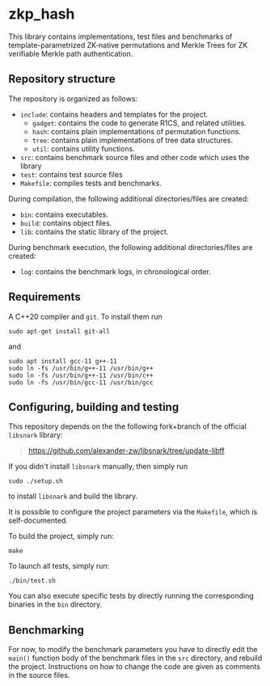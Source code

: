 # zkp_hash
This library contains implementations, test files and benchmarks of template-parametrized ZK-native permutations and Merkle Trees for ZK verifiable Merkle path authentication.

## Repository structure
The repository is organized as follows:
- `include`: contains headers and templates for the project.
    - `gadget`: contains the code to generate R1CS, and related utilities.
    - `hash`: contains plain implementations of permutation functions.
    - `tree`: contains plain implementations of tree data structures.
    - `util`: contains utility functions.
- `src`: contains benchmark source files and other code which uses the library
- `test`: contains test source files
- `Makefile`: compiles tests and benchmarks.

During compilation, the following additional directories/files are created:
- `bin`: contains executables.
- `build`: contains object files.
- `lib`: contains the static library of the project.

During benchmark execution, the following additional directories/files are created:
- `log`: contains the benchmark logs, in chronological order.

## Requirements
A C++20 compiler and `git`.
To install them run
```shell
sudo apt-get install git-all
```
and
```shell
sudo apt install gcc-11 g++-11
sudo ln -fs /usr/bin/g++-11 /usr/bin/g++
sudo ln -fs /usr/bin/g++-11 /usr/bin/c++
sudo ln -fs /usr/bin/gcc-11 /usr/bin/gcc
```

## Configuring, building and testing
This repository depends on the the following fork+branch of the official `libsnark` library:
> https://github.com/alexander-zw/libsnark/tree/update-libff

If you didn't install `libsnark` manually, then simply run
```shell
sudo ./setup.sh
```
to install `libsnark` and build the library. 

It is possible to configure the project parameters via the `Makefile`, which is self-documented.

To build the project, simply run:
```shell
make
```

To launch all tests, simply run:
```shell
./bin/test.sh
```

You can also execute specific tests by directly running the corresponding binaries in the `bin` directory.

## Benchmarking
For now, to modify the benchmark parameters you have to directly edit the `main()` function body of 
the benchmark files in the `src` directory, and rebuild the project.
Instructions on how to change the code are given as comments in the source files.
